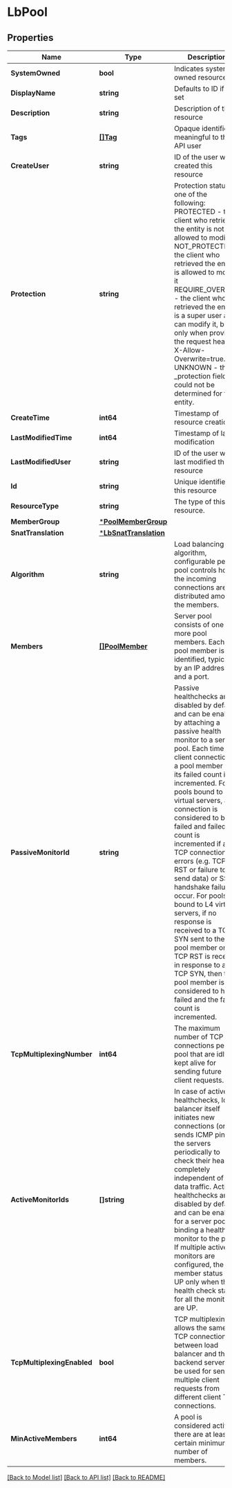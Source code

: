# LbPool

## Properties
Name | Type | Description | Notes
------------ | ------------- | ------------- | -------------
**SystemOwned** | **bool** | Indicates system owned resource | [optional] [default to null]
**DisplayName** | **string** | Defaults to ID if not set | [optional] [default to null]
**Description** | **string** | Description of this resource | [optional] [default to null]
**Tags** | [**[]Tag**](Tag.md) | Opaque identifiers meaningful to the API user | [optional] [default to null]
**CreateUser** | **string** | ID of the user who created this resource | [optional] [default to null]
**Protection** | **string** | Protection status is one of the following: PROTECTED - the client who retrieved the entity is not allowed             to modify it. NOT_PROTECTED - the client who retrieved the entity is allowed                 to modify it REQUIRE_OVERRIDE - the client who retrieved the entity is a super                    user and can modify it, but only when providing                    the request header X-Allow-Overwrite&#x3D;true. UNKNOWN - the _protection field could not be determined for this           entity.  | [optional] [default to null]
**CreateTime** | **int64** | Timestamp of resource creation | [optional] [default to null]
**LastModifiedTime** | **int64** | Timestamp of last modification | [optional] [default to null]
**LastModifiedUser** | **string** | ID of the user who last modified this resource | [optional] [default to null]
**Id** | **string** | Unique identifier of this resource | [optional] [default to null]
**ResourceType** | **string** | The type of this resource. | [optional] [default to null]
**MemberGroup** | [***PoolMemberGroup**](PoolMemberGroup.md) |  | [optional] [default to null]
**SnatTranslation** | [***LbSnatTranslation**](LbSnatTranslation.md) |  | [optional] [default to null]
**Algorithm** | **string** | Load balancing algorithm, configurable per pool controls how the incoming connections are distributed among the members.  | [optional] [default to ALGORITHM.ROUND_ROBIN]
**Members** | [**[]PoolMember**](PoolMember.md) | Server pool consists of one or more pool members. Each pool member is identified, typically, by an IP address and a port.  | [optional] [default to null]
**PassiveMonitorId** | **string** | Passive healthchecks are disabled by default and can be enabled by attaching a passive health monitor to a server pool. Each time a client connection to a pool member fails, its failed count is incremented. For pools bound to L7 virtual servers, a connection is considered to be failed and failed count is incremented if any TCP connection errors (e.g. TCP RST or failure to send data) or SSL handshake failures occur. For pools bound to L4 virtual servers, if no response is received to a TCP SYN sent to the pool member or if a TCP RST is received in response to a TCP SYN, then the pool member is considered to have failed and the failed count is incremented.  | [optional] [default to null]
**TcpMultiplexingNumber** | **int64** | The maximum number of TCP connections per pool that are idly kept alive for sending future client requests.  | [optional] [default to 6]
**ActiveMonitorIds** | **[]string** | In case of active healthchecks, load balancer itself initiates new connections (or sends ICMP ping) to the servers periodically to check their health, completely independent of any data traffic. Active healthchecks are disabled by default and can be enabled for a server pool by binding a health monitor to the pool. If multiple active monitors are configured, the pool member status is UP only when the health check status for all the monitors are UP.  | [optional] [default to null]
**TcpMultiplexingEnabled** | **bool** | TCP multiplexing allows the same TCP connection between load balancer and the backend server to be used for sending multiple client requests from different client TCP connections.  | [optional] [default to false]
**MinActiveMembers** | **int64** | A pool is considered active if there are at least certain minimum number of members.  | [optional] [default to 1]

[[Back to Model list]](../README.md#documentation-for-models) [[Back to API list]](../README.md#documentation-for-api-endpoints) [[Back to README]](../README.md)

